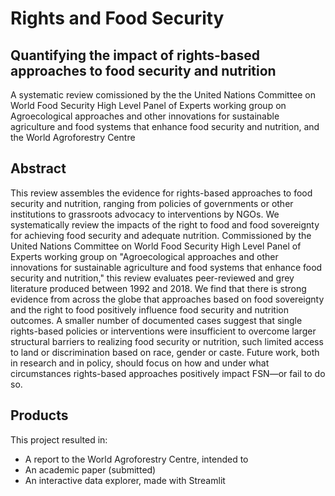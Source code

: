 # Rights and Food Security
## Quantifying the impact of rights-based approaches to food security and nutrition

A systematic review comissioned by the the United Nations Committee on World Food Security High Level Panel of Experts working group on Agroecological approaches and other innovations for sustainable agriculture and food systems that enhance food security and nutrition, and the World Agroforestry Centre

## Abstract
This review assembles the evidence for rights-based approaches to food security and nutrition, ranging from policies of governments or other institutions to grassroots advocacy to interventions by NGOs. We systematically review the impacts of the right to food and food sovereignty for achieving food security and adequate nutrition. Commissioned by the United Nations Committee on World Food Security High Level Panel of Experts working group on "Agroecological approaches and other innovations for sustainable agriculture and food systems that enhance food security and nutrition," this review evaluates peer-reviewed and grey literature produced between 1992 and 2018. We find that there is strong evidence from across the globe that approaches based on food sovereignty and the right to food positively influence food security and nutrition outcomes. A smaller number of documented cases suggest that single rights-based policies or interventions were insufficient to overcome larger structural barriers to realizing food security or nutrition, such limited access to land or discrimination based on race, gender or caste. Future work, both in research and in policy, should focus on how and under what circumstances rights-based approaches positively impact FSN—or fail to do so.

## Products
This project resulted in:
- A report to the World Agroforestry Centre, intended to 
- An academic paper (submitted)
- An interactive data explorer, made with Streamlit

